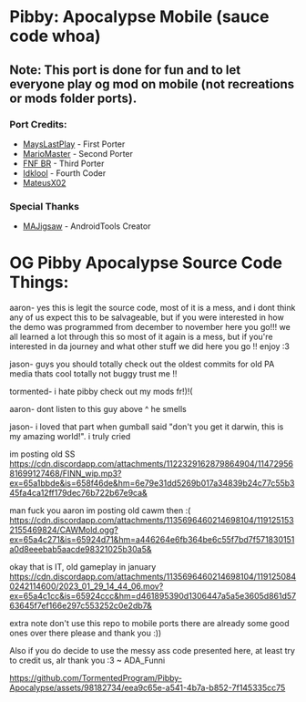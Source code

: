 # Pibby: Apocalypse Mobile (sauce code whoa)

## Note: This port is done for fun and to let everyone play og mod on mobile (not recreations or mods folder ports).

### Port Credits:

* [MaysLastPlay](https://youtube.com/@MaysLastPlay) - First Porter
* [MarioMaster](https://youtube.com/@MarioMaster39) - Second Porter
* [FNF BR](https://youtube.com/@FNF-BR) - Third Porter
* [Idklool](https://youtube.com/@idklool121) - Fourth Coder
* [MateusX02](https://youtube.com/@mateusx02)

### Special Thanks
* [MAJigsaw](https://github.com/MAJigsaw77) - AndroidTools Creator

# OG Pibby Apocalypse Source Code Things:
aaron- yes this is legit the source code, most of it is a mess, and i dont think any of us expect this to be salvageable,
but if you were interested in how the demo was programmed from december to november here you go!!! we all learned a lot through this so most of it again is a mess, but if you're interested in da journey and what other stuff we did here you go !! enjoy :3

jason- guys you should totally check out the oldest commits for old PA media thats cool totally not buggy trust me !!

tormented- i hate pibby check out my mods fr!)!(

aaron- dont listen to this guy above ^ he smells

jason- i loved that part when gumball said "don't you get it darwin, this is my amazing world!". i truly cried

im posting old SS
https://cdn.discordapp.com/attachments/1122329162879864904/1147295681699127468/FINN_wip.mp3?ex=65a1bbde&is=658f46de&hm=6e79e31dd5269b017a34839b24c77c55b345fa4ca12ff179dec76b722b67e9ca&

man fuck you aaron im posting old cawm then :( 
https://cdn.discordapp.com/attachments/1135696460214698104/1191251532155469824/CAWMold.ogg?ex=65a4c271&is=65924d71&hm=a446264e6fb364be6c55f7bd7f571830151a0d8eeebab5aacde98321025b30a5&

okay that is IT, old gameplay in january
https://cdn.discordapp.com/attachments/1135696460214698104/1191250840242114600/2023_01_29_14_44_06.mov?ex=65a4c1cc&is=65924ccc&hm=d461895390d1306447a5a5e3605d861d5763645f7ef166e297c553252c0e2db7&

extra note don't use this repo to mobile ports there are already some good ones over there please and thank you :))

Also if you do decide to use the messy ass code presented here, at least try to credit us, alr thank you :3 ~ ADA_Funni

https://github.com/TormentedProgram/Pibby-Apocalypse/assets/98182734/eea9c65e-a541-4b7a-b852-7f145335cc75
